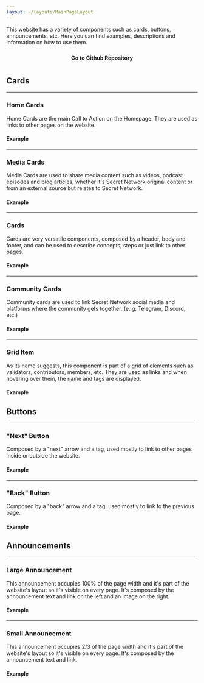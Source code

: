 ```yaml
---
layout: ~/layouts/MainPageLayout
---
```


<template v-slot:title>

## Secret Website Documentation

</template>

<slim-column class="description">

This website has a variety of components such as cards, buttons, announcements, etc. Here you can find examples, descriptions and information on how to use them.

<a class="white-button" href="https://github.com/SecretFoundation/SecretWebsite">Go to Github Repository</a>

</slim-column>

<slim-column>

## Cards

<hr>

### Home Cards

Home Cards are the main Call to Action on the Homepage. They are used as links to other pages on the website.

<themed-image>

<g-image light light-colored src="../src/assets/vertical_card_light.png" class="width__455px"></g-image>

<g-image dark dark-colored src="../src/assets/vertical_card_dark.png" class="width__455px"></g-image>

</themed-image>

<themed-image>

<g-image light light-colored src="../src/assets/horizontal_card_light.png"></g-image>

<g-image dark dark-colored src="../src/assets/horizontal_card_dark.png"></g-image>

</themed-image>

#### Example

<hr>

### Media Cards

Media Cards are used to share media content such as videos, podcast episodes and blog articles, whether it's Secret Network original content or from an external source but relates to Secret Network.

<themed-image>

<g-image light light-colored src="../src/assets/media_card_light.png" class="width__490px"></g-image>

<g-image dark dark-colored src="../src/assets/media_card_dark.png" class="width__490px"></g-image>

</themed-image>

#### Example

<themed-image>

<g-image light light-colored src="../src/assets/codeblocks/media_card_light.png"></g-image>

<g-image dark dark-colored src="../src/assets/codeblocks/media_card_dark.png"></g-image>

</themed-image>

<hr>

### Cards

Cards are very versatile components, composed by a header, body and footer, and can be used to describe concepts, steps or just link to other pages.

<themed-image>

<g-image light light-colored src="../src/assets/cards_light.png" class="width__570px"></g-image>

<g-image dark dark-colored src="../src/assets/cards_dark.png" class="width__570px"></g-image>

</themed-image>

#### Example

<themed-image>

<g-image light light-colored src="../src/assets/codeblocks/cards_light.png"></g-image>

<g-image dark dark-colored src="../src/assets/codeblocks/cards_dark.png"></g-image>

</themed-image>

<hr>

### Community Cards

Community cards are used to link Secret Network social media and platforms where the community gets together. (e. g. Telegram, Discord, etc.)

<themed-image>

<g-image light light-colored src="../src/assets/community_card_light.png" class="width__455px"></g-image>

<g-image dark dark-colored src="../src/assets/community_card_dark.png" class="width__455px"></g-image>

</themed-image>

#### Example

<themed-image>

<g-image light light-colored src="../src/assets/codeblocks/community_card_light.png"></g-image>

<g-image dark dark-colored src="../src/assets/codeblocks/community_card_dark.png"></g-image>

</themed-image>

<hr>

### Grid Item

As its name suggests, this component is part of a grid of elements such as validators, contributors, members, etc. They are used as links and when hovering over them, the name and tags are displayed.

<themed-image>

<g-image light light-colored src="../src/assets/grid_item_light.png" class="width__530px"></g-image>

<g-image dark dark-colored src="../src/assets/grid_item_dark.png" class="width__530px"></g-image>

</themed-image>

#### Example

<themed-image>

<g-image light light-colored src="../src/assets/codeblocks/grid_item_light.png"></g-image>

<g-image dark dark-colored src="../src/assets/codeblocks/grid_item_dark.png"></g-image>

</themed-image>

</slim-column>

<slim-column>

## Buttons

<hr>

### "Next" Button

Composed by a "next" arrow and a tag, used mostly to link to other pages inside or outside the website.

<themed-image>

<g-image light light-colored src="../src/assets/next_button_light.png" class="width__250px"></g-image>

<g-image dark dark-colored src="../src/assets/next_button_dark.png" class="width__250px"></g-image>

</themed-image>

#### Example

<themed-image>

<g-image light light-colored src="../src/assets/codeblocks/next_button_light.png"></g-image>

<g-image dark dark-colored src="../src/assets/codeblocks/next_button_dark.png"></g-image>

</themed-image>
<hr>

### "Back" Button

Composed by a "back" arrow and a tag, used mostly to link to the previous page.

<themed-image>

<g-image light light-colored src="../src/assets/back_button_light.png" class="width__250px"></g-image>

<g-image dark dark-colored src="../src/assets/back_button_dark.png" class="width__250px"></g-image>

</themed-image>

#### Example

<themed-image>

<g-image light light-colored src="../src/assets/codeblocks/back_button_light.png"></g-image>

<g-image dark dark-colored src="../src/assets/codeblocks/back_button_dark.png"></g-image>

</themed-image>

</slim-column>

<slim-column>

## Announcements

<hr>

### Large Announcement

This announcement occupies 100% of the page width and it's part of the website's layout so it's visible on every page. It's composed by the announcement text and link on the left and an image on the right.

<themed-image>

<g-image light light-colored src="../src/assets/large_announcement_light.png"></g-image>

<g-image dark dark-colored src="../src/assets/large_announcement_dark.png"></g-image>

</themed-image>

#### Example

<themed-image>

<g-image light light-colored src="../src/assets/codeblocks/announcement_light.png"></g-image>

<g-image dark dark-colored src="../src/assets/codeblocks/announcement_dark.png"></g-image>

</themed-image>

<hr>

### Small Announcement

This announcement occupies 2/3 of the page width and it's part of the website's layout so it's visible on every page. It's composed by the announcement text and link.

<themed-image>

<g-image light light-colored src="../src/assets/small_announcement_light.png" class="width__620px"></g-image>

<g-image dark dark-colored src="../src/assets/small_announcement_dark.png" class="width__620px"></g-image>

</themed-image>

#### Example

<themed-image>

<g-image light light-colored src="../src/assets/codeblocks/small_announcement_light.png"></g-image>

<g-image dark dark-colored src="../src/assets/codeblocks/small_announcement_dark.png"></g-image>

</themed-image>

</slim-column>

<style lang="scss">
.description {
    .white-button {
        display: block;
        width: rem(289px);
        margin: 0 auto;
        text-align: center;
        border-radius: 10px;
        padding: 10px 0;
        color: var(--theme-bg);
        background-color: var(--theme-fg);
        font-weight: bold;
        text-decoration: none;
        @include respond-to("xsmall and down") {
            width: 100%;
        }
        @include theme(dark dark-colored) {
            &:hover {
                color: $primary-red-color;
            }
        }
        @include theme(light light-colored) {
            &:hover {
                color: $primary-blue-color;
            }
        }
    }
}
.slim-column {
  .themed-image {
    img {
      width: auto;
      margin: 0 auto $gutter-xlarge auto;
      @include respond-to("large and up") {
        &.width {
          &__250px {
            width: rem(250px);
          }
          &__455px {
            width: rem(455px);
          }
          &__490px {
            width: rem(490px);
          }
          &__530px {
            width: rem(530px);
          }
          &__570px {
            width: rem(570px);
          }
          &__620px {
            width: rem(620px);
          }
        }
      }
      @include respond-to("medium and down") {
        &.width {
          &__250px {
            max-width: rem(250px);
          }
        }
      }
    }
  }
    pre {
      background-color: $primary-black-color;
      border: 1px solid black;
      white-space: normal;
      word-break: break-word;
      overflow-x: hidden;
      width: 100%;
      max-width: 100%;
      padding: $gutter;
      border-radius: 10px;
      line-height: 1;
      @include theme(dark dark-colored) {
        background-color: #F2F2F2;
      }
      @include theme(light light-colored) {
        background-color: $primary-black-color;
      }
      code {
        font-family: monospace, monospace;
        white-space: normal;
        word-break: break-word;
        overflow-x: hidden;
        line-height: 2em;
        font-size: $gutter;
        @include theme(dark dark-colored) {
          color: $primary-black-color;
        }
        @include theme(light light-colored) {
          color: white;
        }
        .hot-pink, .purple, .br {
          display: inline-block;
        }
        .hot-pink {
          color: $high-key-pink-color;
        }
        .purple {
          color: $high-key-purple-color;
        }
      }
    }
}
</style>

